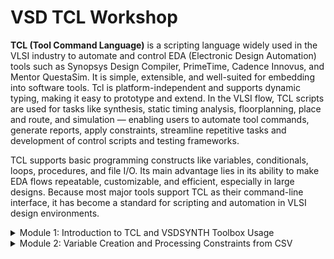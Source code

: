 # VSD TCL Workshop

**TCL (Tool Command Language)** is a scripting language widely used in the VLSI industry to automate and control EDA (Electronic Design Automation) tools such as Synopsys Design Compiler, PrimeTime, Cadence Innovus, and Mentor QuestaSim. It is simple, extensible, and well-suited for embedding into software tools. Tcl is platform-independent and supports dynamic typing, making it easy to prototype and extend. In the VLSI flow, TCL scripts are used for tasks like synthesis, static timing analysis, floorplanning, place and route, and simulation — enabling users to automate tool commands, generate reports, apply constraints, streamline repetitive tasks and development of control scripts and testing frameworks.

TCL supports basic programming constructs like variables, conditionals, loops, procedures, and file I/O. Its main advantage lies in its ability to make EDA flows repeatable, customizable, and efficient, especially in large designs. Because most major tools support TCL as their command-line interface, it has become a standard for scripting and automation in VLSI design environments.

<details>

 <summary>Module 1: Introduction to TCL and VSDSYNTH Toolbox Usage</summary>

## Module 1: Introduction to TCL and VSDSYNTH Toolbox Usage

In this workshop, we are preforming a task that will build a user interface (TCL Box) that will take a csv file as an input and gives a timing datasheet as an output. We will learn each and every step involved in this process.

![Image](/assets/tclintro1.png)
![Image2](/assets/tclintro2.png)

In the top-down approach, our task is divided into many sub-tasks.

### Sub Task 1

Create a command (in our case, vsdsynth) and pass .csv files from UNIX shell to TCL script.

![Image3](/assets/tclintro3.png)

### Sub Task 2

Converting all inputs to format[1] and SDC format, then passing them to the synthesis tool 'Yosys'.

![Image4](/assets/tclintro4.png)

- Yosys tool cannot understand the csv file so we need to conbvert it into foramt[1].

![Image5](/assets/tclintro5.png)

- It is required to convert openMSP430_design_constraints.csv into the sdc format which can be passed to Yosys tool for synthesis.

![Image6](/assets/tclintro6.png)

- The converted sdc format looks as shown below.

![Image7](/assets/tclintro7.png)

### Sub Task 3

Convert format[1] and SDC to format[2] and pass them to the timing tool 'Opentimer'.

![Image8](/assets/tclintro8.png)

- You required this format[2] which can be understandable by Opentimer tool for STA.

### Sub Task 4

The final step is to generate an output report with the timing results.

![Image9](/assets/tclintro9.png)

### Sub Task 1 Create command and pass csv file from UNIX shell to TCL script

- When dealing with User Interface related feature, one should always care about all scenarios as shown.

![Image10](/assets/tclintro10.png)

Lets create a UNIX script **vsdsynth**.

1. To inform a Unix system that a file is a script, you can use a #! interpreter directive (also known as a shebang) at the beginning of the file and make the file executable.

- The shebang is a special line that tells the system which interpreter to use to execute the file. It consists of #! followed by the path to the interpreter. For example, #!/bin/bash specifies that the script should be interpreted by the bash shell.

- The system needs to recognize the file as an executable before it can run the script. You can use the chmod +x <script_file_name>, in our case **chmod -R 777 vsdsynth**, command to make the script file executable.

- After making the file executable, you can run it by typing ./<script_file_name>, in our case ./vsdsynth, in the terminal. This tells the system to execute the script using the interpreter specified in the shebang.

The command was created with the following instruction

First Scenario:

![Image11](/assets/tclintro11.png)

- Line 1: Used to indicating a UNIX script
- Lines 3-11: Used logo which gives brief info on what type of file is this and contact info.
- Line 13: Created a variable named "my_work_dir" and assign to it the absolute path of the current working directory.
- Lines 19-22: In this we are checking if user is provided a csv file as arguments with command vsdsynth. if not, then a info message is returned on the screen for the user.

![Image12](/assets/tclintro12.png)

Second and Third Scenarios:

![Image13](/assets/tclintro13.png)

- Line 24: When users passes a argument along with the command. Either it can be "-help" or .csv which does not exist. User will a get a Info in return on the screen.
- Line 25: Validates if user is requested for "-help" to understand more about the command.
- Line 43: Executes a Tcl script named "vsdsynth.tcl" using the Tcl shell interpreter (tclsh) and passes the first command-line argument to the script.

![Image14](/assets/tclintro14.png)

</details>

<details>

 <summary>Module 2: Variable Creation and Processing Constraints from CSV</summary>

## Module 2: Variable Creation and Processing Constraints from CSV

</details>
